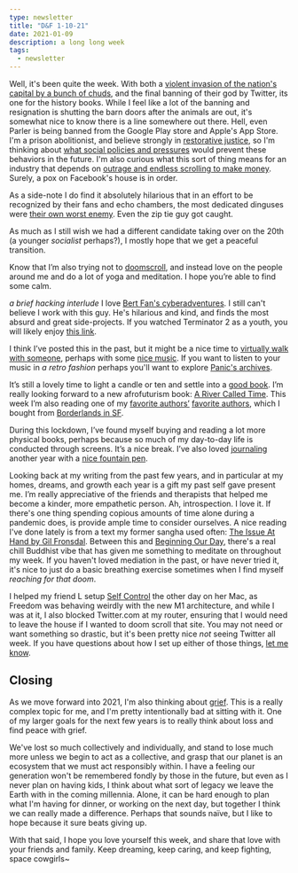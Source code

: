 ```yaml
---
type: newsletter
title: "D&F 1-10-21"
date: 2021-01-09
description: a long long week
tags:
  - newsletter
---
```


Well, it's been quite the week. With both a [violent invasion of the nation's capital by a bunch of chuds](https://kieranhealy.org/blog/archives/2021/01/08/what-happened/), and the final banning of their god by Twitter, its one for the history books. While I feel like a lot of the banning and resignation is shutting the barn doors after the animals are out, it's somewhat nice to know there is a line somewhere out there. Hell, even Parler is being banned from the Google Play store and Apple's App Store. I'm a prison abolitionist, and believe strongly in [restorative justice](https://www.loyola.edu/department/student-conduct/restorative-practices/restorative-justice), so I'm thinking about [what social policies and pressures](https://charterforcompassion.org/restorative-justice/restorative-justice-some-facts-and-history) would prevent these behaviors in the future. I'm also curious what this sort of thing means for an industry that depends on [outrage and endless scrolling to make money](https://medium.com/better-marketing/instagram-is-dead-it-just-doesnt-know-it-yet-b030445371f4). Surely, a pox on Facebook's house is in order.

As a side-note I do find it absolutely hilarious that in an effort to be recognized by their fans and echo chambers, the most dedicated dinguses were [their own worst enemy](https://www.cnbc.com/2021/01/08/capitol-riot-justice-department-charges-west-virginia-rep-derrick-evans.html). Even the zip tie guy got caught.

As much as I still wish we had a different candidate taking over on the 20th (a younger _socialist_ perhaps?), I mostly hope that we get a peaceful transition. 

Know that I’m also trying not to [doomscroll](https://www.wired.com/story/stop-doomscrolling), and instead love on the people around me and do a lot of yoga and meditation. I hope you’re able to find some calm.

*a brief hacking interlude* I love [Bert Fan's cyberadventures](https://bert.org/2021/01/04/t2-pin-cracking/). I still can't believe I work with this guy. He's hilarious and kind, and finds the most absurd and great side-projects. If you watched Terminator 2 as a youth, you will likely enjoy [this link](https://bert.org/2021/01/04/t2-pin-cracking/). 

I think I’ve posted this in the past, but it might be a nice time to [virtually walk with someone](https://walkkumano.com/iseji/), perhaps with some [nice music](https://music.apple.com/us/album/summer-make-good/917547597). If you want to listen to your music in _a retro fashion_ perhaps you'll want to explore [Panic's archives](https://panic.com/blog/facing-forward/).

It’s still a lovely time to light a candle or ten and settle into a [good book](https://bookshop.org/lists/my-favorite-books-of-2020-9e376d79-089d-4807-b96a-6271bfa5321d). I’m really looking forward to a new afrofuturism book: [A River Called Time](https://bookshop.org/books/a-river-called-time-9781617759260/9781617759260). This week I’m also reading one of my [favorite authors’](https://www.theparisreview.org/interviews/6089/the-art-of-fiction-no-211-william-gibson) [favorite authors](https://bookshop.org/books/random-acts-of-senseless-violence/9780802134240), which I bought from [Borderlands in SF](https://www.biblio.com/bookstore/borderlands-books-san-francisco).

During this lockdown, I’ve found myself buying and reading a lot more physical books, perhaps because so much of my day-to-day life is conducted through screens. It’s a nice break. I’ve also loved [journaling](https://www.1101.com/store/techo/en/2021/sp/) another year with a [nice fountain pen](https://www.jetpens.com/Kaweco-Sport-Fountain-Pens/ct/3402).

Looking back at my writing from the past few years, and in particular at my homes, dreams, and growth each year is a gift my past self gave present me. I’m really appreciative of the friends and therapists that helped me become a kinder, more empathetic person. Ah, introspection. I love it. If there's one thing spending copious amounts of time alone during a pandemic does, is provide ample time to consider ourselves. A nice reading I've done lately is from a text my former sangha used often: [The Issue At Hand by Gil Fronsdal](https://www.insightmeditationcenter.org/books-by-gil-fronsdal/). Between this and [Beginning Our Day](https://www.abhayagiri.org/books/545-beginning-our-day-volume-one), there's a real chill Buddhist vibe that has given me something to meditate on throughout my week. If you haven't loved mediation in the past, or have never tried it, it's nice to just do a basic breathing exercise sometimes when I find myself _reaching for that doom_. 

I helped my friend L setup [Self Control](http://selfcontrolapp.com) the other day on her Mac, as Freedom was behaving weirdly with the new M1 architecture, and while I was at it, I also blocked Twitter.com at my router, ensuring that I would need to leave the house if I wanted to doom scroll that site. You may not need or want something so drastic, but it's been pretty nice _not_ seeing Twitter all week. If you have questions about how I set up either of those things, [let me know](mailto:newsletter@brookshelley.com). 

## Closing

As we move forward into 2021, I'm also thinking about [grief](https://www.statnews.com/2020/12/09/drive-by-burials-and-facetime-farewells-grief-in-the-covid-era-will-weigh-on-the-american-psyche-for-years-to-come/). This is a really complex topic for me, and I'm pretty intentionally bad at sitting with it. One of my larger goals for the next few years is to really think about loss and find peace with grief.

We've lost so much collectively and individually, and stand to lose much more unless we begin to act as a collective, and grasp that our planet is an ecosystem that we must act responsibly within. I have a feeling our generation won't be remembered fondly by those in the future, but even as I never plan on having kids, I think about what sort of legacy we leave the Earth with in the coming millennia. Alone, it can be hard enough to plan what I'm having for dinner, or working on the next day, but together I think we can really made a difference. Perhaps that sounds naïve, but I like to hope because it sure beats giving up.

With that said, I hope you love yourself this week, and share that love with your friends and family. Keep dreaming, keep caring, and keep fighting, space cowgirls~